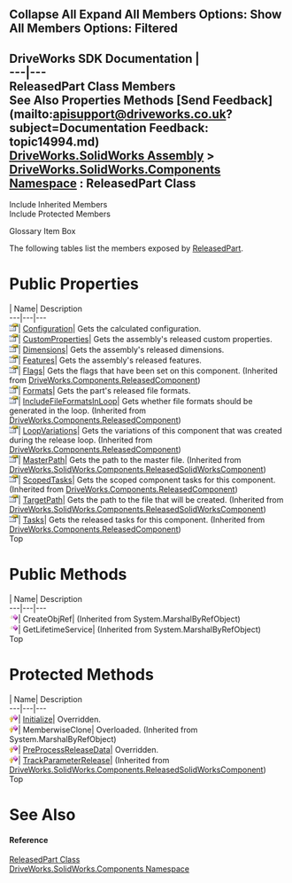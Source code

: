        

 Collapse All Expand All  Members Options: Show All  Members Options: Filtered   
---  
DriveWorks SDK Documentation  |   
---|---  
ReleasedPart Class Members   
See Also Properties Methods [Send Feedback](mailto:apisupport@driveworks.co.uk?subject=Documentation Feedback: topic14994.md)  
[DriveWorks.SolidWorks Assembly](topic13342.md) > [DriveWorks.SolidWorks.Components Namespace](topic13925.md) : ReleasedPart Class  
---  
  
Include Inherited Members    
Include Protected Members  


Glossary Item Box

The following tables list the members exposed by [ReleasedPart](topic14994.md).

# Public Properties

| Name| Description  
---|---|---  
![Public Property](dotnetimages/publicProperty.gif)| [Configuration](topic15002.md)| Gets the calculated configuration.   
![Public Property](dotnetimages/publicProperty.gif)| [CustomProperties](topic15003.md)| Gets the assembly's released custom properties.   
![Public Property](dotnetimages/publicProperty.gif)| [Dimensions](topic15004.md)| Gets the assembly's released dimensions.   
![Public Property](dotnetimages/publicProperty.gif)| [Features](topic15005.md)| Gets the assembly's released features.   
![Public Property](dotnetimages/publicProperty.gif)| [Flags](topic6331.md)| Gets the flags that have been set on this component. (Inherited from [DriveWorks.Components.ReleasedComponent](topic6324.md))  
![Public Property](dotnetimages/publicProperty.gif)| [Formats](topic15006.md)| Gets the part's released file formats.   
![Public Property](dotnetimages/publicProperty.gif)| [IncludeFileFormatsInLoop](topic6332.md)| Gets whether file formats should be generated in the loop. (Inherited from [DriveWorks.Components.ReleasedComponent](topic6324.md))  
![Public Property](dotnetimages/publicProperty.gif)| [LoopVariations](topic6333.md)| Gets the variations of this component that was created during the release loop. (Inherited from [DriveWorks.Components.ReleasedComponent](topic6324.md))  
![Public Property](dotnetimages/publicProperty.gif)| [MasterPath](topic15039.md)| Gets the path to the master file. (Inherited from [DriveWorks.SolidWorks.Components.ReleasedSolidWorksComponent](topic15029.md))  
![Public Property](dotnetimages/publicProperty.gif)| [ScopedTasks](topic6334.md)| Gets the scoped component tasks for this component. (Inherited from [DriveWorks.Components.ReleasedComponent](topic6324.md))  
![Public Property](dotnetimages/publicProperty.gif)| [TargetPath](topic15040.md)| Gets the path to the file that will be created. (Inherited from [DriveWorks.SolidWorks.Components.ReleasedSolidWorksComponent](topic15029.md))  
![Public Property](dotnetimages/publicProperty.gif)| [Tasks](topic6335.md)| Gets the released tasks for this component. (Inherited from [DriveWorks.Components.ReleasedComponent](topic6324.md))  
Top

# Public Methods

| Name| Description  
---|---|---  
![Public Method](dotnetimages/publicMethod.gif)| CreateObjRef|  (Inherited from System.MarshalByRefObject)  
![Public Method](dotnetimages/publicMethod.gif)| GetLifetimeService|  (Inherited from System.MarshalByRefObject)  
Top

# Protected Methods

| Name| Description  
---|---|---  
![Protected Method](dotnetimages/protectedMethod.gif)| [Initialize](topic15000.md)| Overridden.   
![Protected Method](dotnetimages/protectedMethod.gif)| MemberwiseClone| Overloaded. (Inherited from System.MarshalByRefObject)  
![Protected Method](dotnetimages/protectedMethod.gif)| [PreProcessReleaseData](topic15001.md)| Overridden.   
![Protected Method](dotnetimages/protectedMethod.gif)| [TrackParameterRelease](topic15038.md)|  (Inherited from [DriveWorks.SolidWorks.Components.ReleasedSolidWorksComponent](topic15029.md))  
Top

# See Also

#### Reference

[ReleasedPart Class](topic14994.md)   
[DriveWorks.SolidWorks.Components Namespace](topic13925.md)


